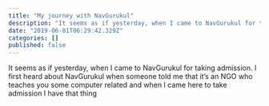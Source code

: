 ```yaml
---
title: "My journey with NavGurukul"
description: "It seems as if yesterday, when I came to NavGurukul for taking admission. I first heard about NavGurukul when someone told me that it’s an…"
date: "2019-06-01T06:29:42.329Z"
categories: []
published: false
---
```


It seems as if yesterday, when I came to NavGurukul for taking admission. I first heard about NavGurukul when someone told me that it’s an NGO who teaches you some computer related and when I came here to take admission I have that thing